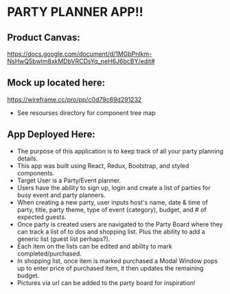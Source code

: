 # PARTY PLANNER APP!!

## Product Canvas:
 https://docs.google.com/document/d/1MGbPnIkm-NsHwQ5bwlm8xkMDbVRCDsYq_neH6J6bcBY/edit#

 ## Mock up located here:
  https://wireframe.cc/pro/pp/c0d79c69d291232

  - See resourses directory for component tree map

 ## App Deployed Here: 

 - The purpose of this application is to keep track of all your party planning details. 
 - This app was built using React, Redux, Bootstrap, and styled components. 
 - Target User is a Party/Event planner.
 - Users have the ability to sign up, login and create a list of parties for busy event and party planners. 
 - When creating a new party, user inputs host's name, date & time of party, title, party theme, type of event (category), budget, and # of expected guests. 
 - Once party is created users are navigated to the Party Board where they can track a list of to dos and shopping list. Plus the ability to add a generic list (guest list perhaps?).
 - Each item on the lists can be edited and ability to mark completed/purchased. 
 - In shopping list, once item is marked purchased a Modal Window pops up to enter price of purchased item, it then updates the remaining budget.
 -  Pictures via url can be added to the party board for inspiration!
 

 

